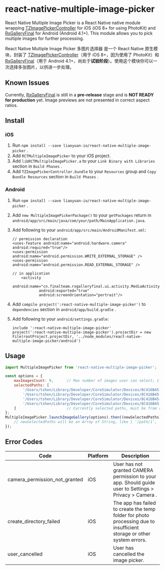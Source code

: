 # react-native-multiple-image-picker
React Native Multiple Image Picker is a React Native native module wrapping [TZImagePickerController](https://github.com/banchichen/TZImagePickerController) for iOS (iOS 8+ for using PhotoKit) and [RxGalleryFinal](https://github.com/FinalTeam/RxGalleryFinal) for Android (Android 4.1+). This module allows you to pick multiple images for further processing.

React Native Multiple Image Picker 多图片选择器 是一个 React Native 原生模块，封装了 [TZImagePickerController](https://github.com/banchichen/TZImagePickerController)（用于 iOS 8+，因为使用了 PhotoKit）和 [RxGalleryFinal](https://github.com/FinalTeam/RxGalleryFinal)（用于 Android 4.1+，尚处于**试验阶段**）。使用这个模块你可以一次选择多张图片，以供进一步处理。

## Known Issues

Currently, [RxGalleryFinal](https://github.com/FinalTeam/RxGalleryFinal) is still in a **pre-release** stage and is **NOT READY for production** yet. Image previews are not presented in correct aspect ratios.

## Install

### iOS

1. Run `npm install --save liaoyuan-io/react-native-multiple-image-picker` .
2. Add `RCTMultipleImagePicker` to your iOS project.
3. Add `libRCTMultipleImagePicker.a` to your `Link Binary with Libraries` section in `Build Phases` .
4. Add `TZImagePickerController.bundle` to your `Resources` group and `Copy Bundle Resources` section in `Build Phases` .

### Android

1. Run `npm install --save liaoyuan-io/react-native-multiple-image-picker` .
2. Add `new MultipleImagePickerPackage()` to your `getPackages` return in `android/app/src/main/java/com/your/path/MainApplication.java`.
3. Add following to your `android/app/src/main/AndroidManifest.xml`:
    ```
    // permission declaration
    <uses-feature android:name="android.hardware.camera" android:required="true"/>
    <uses-permission android:name="android.permission.WRITE_EXTERNAL_STORAGE" />
    <uses-permission android:name="android.permission.READ_EXTERNAL_STORAGE" />
    
    // in application
        <activity
                android:name="cn.finalteam.rxgalleryfinal.ui.activity.MediaActivity"
                android:exported="true"
                android:screenOrientation="portrait"/>
    ```
4. Add `compile project(':react-native-multiple-image-picker')` to `dependencies` section in `android/app/build.gradle` .
5. Add following to your `android/settings.gradle`:

    ```
    include ':react-native-multiple-image-picker'
    project(':react-native-multiple-image-picker').projectDir = new File(rootProject.projectDir, '../node_modules/react-native-multiple-image-picker/android')
    ```
    
## Usage

```javascript
import MultipleImagePicker from 'react-native-multiple-image-picker';

const options = {
    maxImagesCount: 9,      // Max number of images user can select; if maxImagesCount == 1, Single mode (i.e. Tap to Select & Finish) will be activated.
    selectedPaths: [
        '/Users/tshen/Library/Developer/CoreSimulator/Devices/8C416B45-F555-4A63-A1B0-09E61109F0A0/data/Containers/Data/Application/A1790255-CDE8-486C-A6BA-1693BA2AA87B/Documents/BB6ADD56-09E7-402C-BF0E-AD79400D3889-7539-000007B93A6B5733/0.jpg',
        '/Users/tshen/Library/Developer/CoreSimulator/Devices/8C416B45-F555-4A63-A1B0-09E61109F0A0/data/Containers/Data/Application/A1790255-CDE8-486C-A6BA-1693BA2AA87B/Documents/BB6ADD56-09E7-402C-BF0E-AD79400D3889-7539-000007B93A6B5733/1.jpg',
        '/Users/tshen/Library/Developer/CoreSimulator/Devices/8C416B45-F555-4A63-A1B0-09E61109F0A0/data/Containers/Data/Application/A1790255-CDE8-486C-A6BA-1693BA2AA87B/Documents/BB6ADD56-09E7-402C-BF0E-AD79400D3889-7539-000007B93A6B5733/2.jpg',
        '/Users/tshen/Library/Developer/CoreSimulator/Devices/8C416B45-F555-4A63-A1B0-09E61109F0A0/data/Containers/Data/Application/A1790255-CDE8-486C-A6BA-1693BA2AA87B/Documents/BB6ADD56-09E7-402C-BF0E-AD79400D3889-7539-000007B93A6B5733/3.jpg'
    ]                       // Currently selected paths, must be from result of previous calls. Empty array allowed.
};
MultipleImagePicker.launchImageGallery(options).then((newSelectedPaths) => {
    // newSelectedPaths will be an Array of String, like [ '/path/1', '/path/2' ], and may be used for `selectedPaths` on the next invocation
});
```

## Error Codes

| Code                          | Platform         | Description                                                                                                            |
| ----------------------------- | ---------------- | ---------------------------------------------------------------------------------------------------------------------- |
| camera_permission_not_granted | iOS              | User has not granted CAMERA permission to your app. Should guide user to Settings > Privacy > Camera .                 |
| create_directory_failed       | iOS              | The app has failed to create the temp folder for photo processing due to insufficient storage or other system errors.  |
| user_cancelled                | iOS              | User has cancelled the image picker.                                                                                   |
